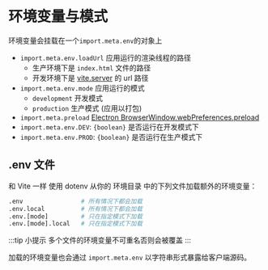 # 环境变量与模式
环境变量会挂载在一个`import.meta.env`的对象上
- `import.meta.env.loadUrl` 应用运行的渲染线程的路径
    - 生产环境下是 `index.html` 文件的路径
    - 开发环境下是 [vite.server](https://vitejs.cn/vite3-cn/config/server-options.html#server-port) 的 url 路径
- `import.meta.env.mode` 应用运行的模式
    - `development` 开发模式
    - `production` 生产模式 (应用以打包)
- `import.meta.preload` [Electron BrowserWindow.webPreferences.preload](https://www.electronjs.org/zh/docs/latest/api/context-bridge#exposing-node-global-symbols)
- `import.meta.env.DEV`: `{boolean}` 是否运行在开发模式下 
- `import.meta.env.PROD`: `{boolean}` 是否运行在生产模式下

## .env 文件

和 Vite 一样 使用 dotenv 从你的 环境目录 中的下列文件加载额外的环境变量：

```sh
.env                # 所有情况下都会加载
.env.local          # 所有情况下都会加载
.env.[mode]         # 只在指定模式下加载
.env.[mode].local   # 只在指定模式下加载

```

:::tip 小提示
多个文件的环境变量不可重名否则会被覆盖
:::

加载的环境变量也会通过 `import.meta.env` 以字符串形式暴露给客户端源码。
